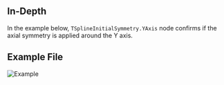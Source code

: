 ## In-Depth
In the example below, `TSplineInitialSymmetry.YAxis` node confirms if the axial symmetry is applied around the Y axis.

## Example File

![Example](./Autodesk.DesignScript.Geometry.TSpline.TSplineInitialSymmetry.YAxis_img.jpg)
